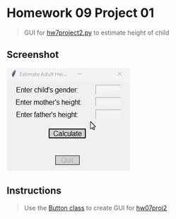 # Homework 09 Project 01
> GUI for [hw7project2.py](../../hw07/proj2/hw7project2.py) to estimate height of child

## Screenshot
![screenshot](hw9project1.gif)

## Instructions
> Use the [Button class](../../../button.py) to create GUI for [hw07proj2](../../hw07/proj2/hw7project2.py)